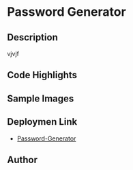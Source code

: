 # Password Generator

## Description

vjvjf

## Code Highlights

## Sample Images

## Deploymen Link

- [Password-Generator](https://hamdishh.github.io/Password-Generator/)

## Author 
